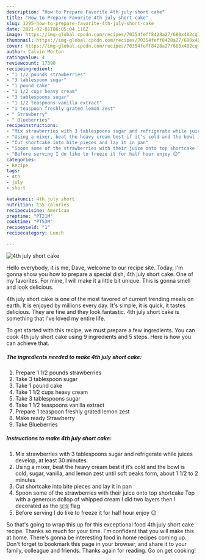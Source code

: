```yaml
---
description: "How to Prepare Favorite 4th july short cake"
title: "How to Prepare Favorite 4th july short cake"
slug: 1295-how-to-prepare-favorite-4th-july-short-cake
date: 2021-02-01T06:05:04.116Z
image: https://img-global.cpcdn.com/recipes/70354feff8428a27/680x482cq70/4th-july-short-cake-recipe-main-photo.jpg
thumbnail: https://img-global.cpcdn.com/recipes/70354feff8428a27/680x482cq70/4th-july-short-cake-recipe-main-photo.jpg
cover: https://img-global.cpcdn.com/recipes/70354feff8428a27/680x482cq70/4th-july-short-cake-recipe-main-photo.jpg
author: Calvin Morton
ratingvalue: 4
reviewcount: 17390
recipeingredient:
- "1 1/2 pounds strawberries"
- "3 tablespoon sugar"
- "1 pound cake"
- "1 1/2 cups heavy cream"
- "3 tablespoons sugar"
- "1 1/2 teaspoons vanilla extract"
- "1 teaspoon freshly grated lemon zest"
- " Strawberry"
- " Blueberries"
recipeinstructions:
- "Mix strawberries with 3 tablespoons sugar and refrigerate while juices develop, at least 30 minutes."
- "Using a mixer, beat the heavy cream best if it’s cold and the bowl is cold, sugar, vanilla, and lemon zest until soft peaks form, about 1 1/2 to 2 minutes"
- "Cut shortcake into bite pieces and lay it in pan"
- "Spoon some of the strawberries with their juice onto top shortcake Top with a generous dollop of whipped cream I did two layers then I decorated as the 🇺🇸 flag"
- "Before serving I do like to freeze it for half hour enjoy 😉"
categories:
- Recipe
tags:
- 4th
- july
- short

katakunci: 4th july short 
nutrition: 155 calories
recipecuisine: American
preptime: "PT21M"
cooktime: "PT53M"
recipeyield: "1"
recipecategory: Lunch

---
```



![4th july short cake](https://img-global.cpcdn.com/recipes/70354feff8428a27/680x482cq70/4th-july-short-cake-recipe-main-photo.jpg)

Hello everybody, it is me, Dave, welcome to our recipe site. Today, I'm gonna show you how to prepare a special dish, 4th july short cake. One of my favorites. For mine, I will make it a little bit unique. This is gonna smell and look delicious.



4th july short cake is one of the most favored of current trending meals on earth. It is enjoyed by millions every day. It's simple, it is quick, it tastes delicious. They are fine and they look fantastic. 4th july short cake is something that I've loved my entire life.


To get started with this recipe, we must prepare a few ingredients. You can cook 4th july short cake using 9 ingredients and 5 steps. Here is how you can achieve that.

<!--inarticleads1-->

##### The ingredients needed to make 4th july short cake:

1. Prepare 1 1/2 pounds strawberries
1. Take 3 tablespoon sugar
1. Take 1 pound cake
1. Take 1 1/2 cups heavy cream
1. Take 3 tablespoons sugar
1. Take 1 1/2 teaspoons vanilla extract
1. Prepare 1 teaspoon freshly grated lemon zest
1. Make ready  Strawberry
1. Take  Blueberries




<!--inarticleads2-->

##### Instructions to make 4th july short cake:

1. Mix strawberries with 3 tablespoons sugar and refrigerate while juices develop, at least 30 minutes.
1. Using a mixer, beat the heavy cream best if it’s cold and the bowl is cold, sugar, vanilla, and lemon zest until soft peaks form, about 1 1/2 to 2 minutes
1. Cut shortcake into bite pieces and lay it in pan
1. Spoon some of the strawberries with their juice onto top shortcake Top with a generous dollop of whipped cream I did two layers then I decorated as the 🇺🇸 flag
1. Before serving I do like to freeze it for half hour enjoy 😉




So that's going to wrap this up for this exceptional food 4th july short cake recipe. Thanks so much for your time. I'm confident that you will make this at home. There's gonna be interesting food in home recipes coming up. Don't forget to bookmark this page in your browser, and share it to your family, colleague and friends. Thanks again for reading. Go on get cooking!
